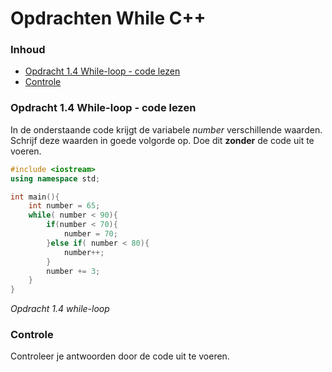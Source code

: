 # Opdrachten While C++[](title-id) <!-- omit in toc -->

### Inhoud[](toc-id) <!-- omit in toc -->
- [Opdracht 1.4 While-loop - code lezen](#opdracht-14-while-loop---code-lezen)
- [Controle](#controle)


### Opdracht 1.4 While-loop - code lezen

In de onderstaande code krijgt de variabele *number* verschillende waarden. 
Schrijf deze waarden in goede volgorde op.
Doe dit **zonder** de code uit te voeren.

```c++ {.line-numbers}
#include <iostream>
using namespace std;

int main(){
    int number = 65;
    while( number < 90){
        if(number < 70){
            number = 70;
        }else if( number < 80){
            number++;
        }
        number += 3;
    }
}
```
*Opdracht 1.4 while-loop*

### Controle
Controleer je antwoorden door de code uit te voeren.